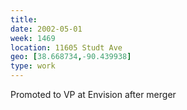 ```yaml
---
title:
date: 2002-05-01
week: 1469
location: 11605 Studt Ave
geo: [38.668734,-90.439938]
type: work
---
```


Promoted to VP at Envision after merger

